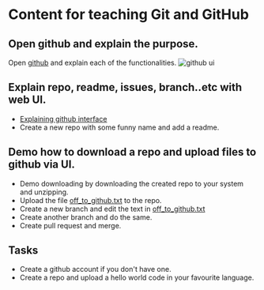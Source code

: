 # Content for teaching Git and GitHub

## Open github and explain the purpose.

Open [github](https://github.com) and explain each of the functionalities.
![github ui](https://github.com/tinkerhub-org/The-Essentials-Learning-Program/blob/master/learning%20calendar/git%20and%20github/github_ui.png)

## Explain repo, readme, issues, branch..etc with web UI.
- [Explaining github interface](https://kinsta.com/knowledgebase/what-is-github/)
- Create a new repo with some funny name and add a readme.

## Demo how to download a repo and upload files to github via UI. 
- Demo downloading by downloading the created repo to your system and unzipping.
- Upload the file [off_to_github.txt](https://github.com/tinkerhub-org/The-Essentials-Learning-Program/blob/master/learning%20calendar/git%20and%20github/off_to_github.txt) to the repo.
- Create a new branch and edit the text in [off_to_github.txt](https://github.com/tinkerhub-org/The-Essentials-Learning-Program/blob/master/learning%20calendar/git%20and%20github/off_to_github.txt)
- Create another branch and do the same.
- Create pull request and merge.

## Tasks

- Create a github account if you don't have one.
- Create a repo and upload a hello world code in your favourite language.
